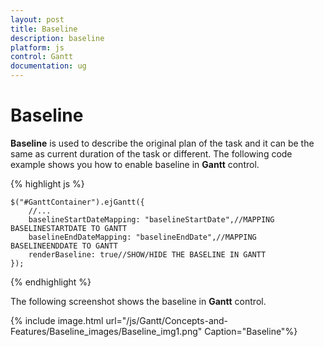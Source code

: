 ```yaml
---
layout: post
title: Baseline
description: baseline
platform: js
control: Gantt
documentation: ug
---
```


# Baseline

**Baseline** is used to describe the original plan of the task and it can be the same as current duration of the task or different. The following code example shows you how to enable baseline in **Gantt** control.

{% highlight js %}


    $("#GanttContainer").ejGantt({
        //...
        baselineStartDateMapping: "baselineStartDate",//MAPPING BASELINESTARTDATE TO GANTT
        baselineEndDateMapping: "baselineEndDate",//MAPPING BASELINEENDDATE TO GANTT
        renderBaseline: true//SHOW/HIDE THE BASELINE IN GANTT
    });


{% endhighlight %}



The following screenshot shows the baseline in **Gantt** control.

{% include image.html url="/js/Gantt/Concepts-and-Features/Baseline_images/Baseline_img1.png" Caption="Baseline"%}

